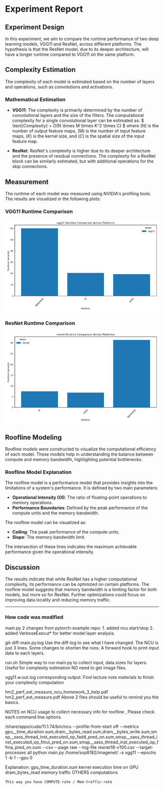 # Experiment Report

## Experiment Design
In this experiment, we aim to compare the runtime performance of two deep learning models, VGG11 and ResNet, across different platforms. The hypothesis is that the ResNet model, due to its deeper architecture, will have a longer runtime compared to VGG11 on the same platform.

## Complexity Estimation 
The complexity of each model is estimated based on the number of layers and operations, such as convolutions and activations. 

### Mathematical Estimation
- **VGG11**: The complexity is primarily determined by the number of convolutional layers and the size of the filters. The computational complexity for a single convolutional layer can be estimated as:
  $
  \text{Complexity} = O(N \times M \times K^2 \times C)
  $
  where $(N)$ is the number of output feature maps, \(M\) is the number of input feature maps, $(K)$ is the kernel size, and $(C)$ is the spatial size of the input feature map.

- **ResNet**: ResNet's complexity is higher due to its deeper architecture and the presence of residual connections. The complexity for a ResNet block can be similarly estimated, but with additional operations for the skip connections.

## Measurement
The runtime of each model was measured using NVIDIA's profiling tools. The results are visualized in the following plots:

### VGG11 Runtime Comparison
![VGG11 Runtime Comparison](vgg11_runtime_comparison.png)

### ResNet Runtime Comparison
![ResNet Runtime Comparison](resnet_runtime_comparison.png)

## Roofline Modeling
Roofline models were constructed to visualize the computational efficiency of each model. These models help in understanding the balance between compute and memory bandwidth, highlighting potential bottlenecks.

### Roofline Model Explanation
The roofline model is a performance model that provides insights into the limitations of a system's performance. It is defined by two main parameters:
- **Operational Intensity (OI)**: The ratio of floating-point operations to memory operations.
- **Performance Boundaries**: Defined by the peak performance of the compute units and the memory bandwidth.

The roofline model can be visualized as:
- **Ceiling**: The peak performance of the compute units.
- **Slope**: The memory bandwidth limit.

The intersection of these lines indicates the maximum achievable performance given the operational intensity.

## Discussion
The results indicate that while ResNet has a higher computational complexity, its performance can be optimized on certain platforms. The roofline model suggests that memory bandwidth is a limiting factor for both models, but more so for ResNet. Further optimizations could focus on improving data locality and reducing memory traffic.

---

### How code was modified
main.py
	2 changes from pytorch-example repo: 
	1. added ncu.start/stop
	2. added VerboseExecut* for better model layer analysis.

git-diff-main.py.log
	Use the diff-log to see what I have changed. The NCU is just 3 lines. Some changes to shorten the runs. A forward hook to print input data to each layers. 

run.sh
	Simple way to run main.py to collect input, data sizes for layers. Useful for complexity estimation
	NO need to get image files. 

vgg11.w.out.log
	corresponding output. Find lecture note materials to finish your complexity computation

hm2_perf_est_measure_ncu_homework_3_help.pdf
hm2_perf_est_measure.pdf
	Above 2 files should be useful to remind you the basics.

NOTES on NCU usage to collect necessary info for roofline , Please check each command line options. 

/share/apps/cuda/11.1.74/bin/ncu --profile-from-start off --metrics gpu__time_duration.sum,dram__bytes_read.sum,dram__bytes_write.sum,smsp__sass_thread_inst_executed_op_fadd_pred_on.sum,smsp__sass_thread_inst_executed_op_fmul_pred_on.sum,smsp__sass_thread_inst_executed_op_ffma_pred_on.sum --csv --page raw --log-file resnet18-v100.csv --target-processes all python main.py /home/sxp8182/imagenet/ -a vgg11 --epochs 1 -b 1 --gpu 0

Explanation: 
	gpu_time_duration.sum	kernel execution time on GPU
	dram_bytes_read		memory traffic
	OTHERS			computations

	This way you have COMPUTE-rate / Mem-traffic-rate
